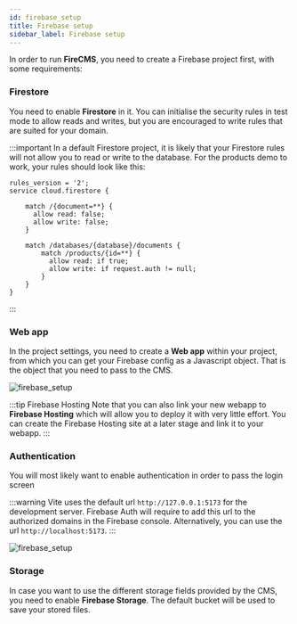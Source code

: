 ```yaml
---
id: firebase_setup
title: Firebase setup
sidebar_label: Firebase setup
---
```


In order to run **FireCMS**, you need to create a Firebase project first, with
some requirements:

### Firestore

You need to enable **Firestore** in it. You can initialise the security rules
in test mode to allow reads and writes, but you are encouraged to write rules
that are suited for your domain.

:::important
In a default Firestore project, it is likely that your Firestore rules
will not allow you to read or write to the database.
For the products demo to work, your rules should look like this:

```
rules_version = '2';
service cloud.firestore {

    match /{document=**} {
      allow read: false;
      allow write: false;
    }
    
    match /databases/{database}/documents {
        match /products/{id=**} {
          allow read: if true;
          allow write: if request.auth != null;
        }
    }
}
```

:::

### Web app

In the project settings, you need to create a **Web app** within your
project, from which you can get your Firebase config as a Javascript object.
That is the object that you need to pass to the CMS.

![firebase_setup](/img/firebase_setup_app.png)

:::tip Firebase Hosting
Note that you can also link your new webapp to **Firebase Hosting** which will
allow you to deploy it with very little effort. You can create the
Firebase Hosting site at a later stage and link it to your webapp.
:::

### Authentication

You will most likely want to enable authentication in order to pass the login
screen

:::warning
Vite uses the default url `http://127.0.0.1:5173` for the development server.
Firebase Auth will require to add this url to the authorized domains in the
Firebase console.
Alternatively, you can use the url `http://localhost:5173`.
:::

![firebase_setup](/img/firebase_setup_auth.png)

### Storage

In case you want to use the different storage fields provided by the CMS, you
need to enable **Firebase Storage**. The default bucket will be used to
save your stored files.

